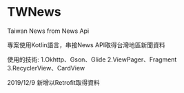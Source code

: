 # TWNews
Taiwan News from News Api

專案使用Kotlin語言，串接News API取得台灣地區新聞資料

使用的技術:
 1.Okhttp、Gson、Glide
 2.ViewPager、Fragment
 3.RecyclerView、CardView
 
 2019/12/9
 新增以Retrofit取得資料
